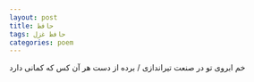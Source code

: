 ```yaml
---
layout: post
title: حافظ
tags: حافظ غزل
categories: poem
---
```


خم ابروی تو در صنعت تیراندازی / برده از دست هر آن کس که کمانی دارد